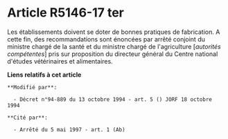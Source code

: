 # Article R5146-17 ter

Les établissements doivent se doter de bonnes pratiques de fabrication. A cette fin, des recommandations sont énoncées par
arrêté conjoint du ministre chargé de la santé et du ministre chargé de l'agriculture [*autorités compétentes*] pris sur
proposition du directeur général du Centre national d'études vétérinaires et alimentaires.

**Liens relatifs à cet article**

	**Modifié par**:

	  - Décret n°94-889 du 13 octobre 1994 - art. 5 () JORF 18 octobre 1994

	**Cité par**:

	  - Arrêté du 5 mai 1997 - art. 1 (Ab)
